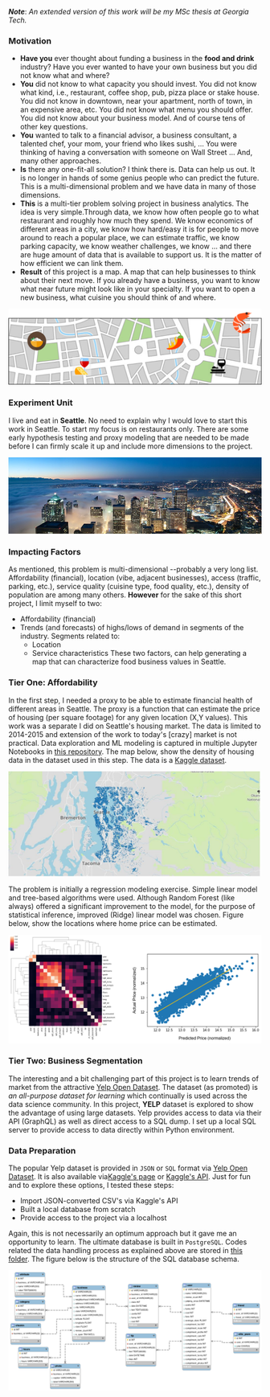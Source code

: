___Note___: _An extended version of this work will be my MSc thesis at Georgia Tech._

### Motivation

- __Have you__ ever thought about funding a business in the  __food and drink__ industry? Have you ever wanted to have your own business but you did not know what and where? 
- __You__ did not know to what capacity you should invest. You did not know what kind, i.e., restaurant, coffee shop, pub, pizza place or stake house. You did not know in downtown, near your apartment, north of town, in an expensive area, etc. You did not know what menu you should offer. You did not know about your business model. And of course tens of other key questions.
- __You__ wanted to talk to a financial advisor, a business consultant, a talented chef, your mom, your friend who likes sushi, ... You were thinking of having a conversation with someone on Wall Street ... And, many other approaches.  
- __Is__ there any one-fit-all solution? I think there is. Data can help us out. It is no longer in hands of some genius people who can predict the future. This is a multi-dimensional problem and we have data in many of those dimensions. 
- __This__ is a multi-tier problem solving project in business analytics. The idea is very simple.Through data, we know how often people go to what restaurant and roughly how much they spend. We know economics of different areas in a city, we know how hard/easy it is for people to move around to reach a popular place, we can estimate traffic, we know parking capacity, we know weather challenges, we know ... and there are huge amount of data that is available to support us. It is the matter of how efficient we can link them.
- __Result__ of this project is a map. A map that can help businesses to think about their next move. If you already have a business, you want to know what near future might look like in your specialty. If you want to open a new business, what cuisine you should think of and where.

![](pix/map_.png)

### Experiment Unit
I live and eat in __Seattle__. No need to explain why I would love to start this work in Seattle. To start my focus is on restaurants only. There are some early hypothesis testing and proxy modeling that are needed to be made before I can firmly scale it up and include more dimensions to the project.

![](pix/seattle.jpg)

### Impacting Factors
As mentioned, this problem is multi-dimensional --probably a very long list. Affordability (financial), location (vibe, adjacent businesses), access (traffic, parking, etc.), service quality (cuisine type, food quality, etc.), density of population are among many others. __However__ for the sake of this short project, I limit myself to two:
- Affordability (financial)
- Trends (and forecasts) of highs/lows of demand in segments of the industry. Segments related to:
    - Location
    - Service characteristics
These two factors, can help generating a map that can characterize food business values in Seattle.

### Tier One: Affordability

In the first step, I needed a proxy to be able to estimate financial health of different areas in Seattle. The proxy is a function that can estimate the price of housing (per square footage) for any given location (X,Y values). This work was a separate I did on Seattle's housing market. The data is limited to 2014-2015 and extension of the work to today's [crazy] market is not practical. Data exploration and ML modeling is captured in multiple Jupyter Notebooks in [this repository](https://github.com/a-azad/Seattle.housing.market). The map below, show the density of housing data in the dataset used in this step. The data is a [Kaggle dataset](https://www.kaggle.com/harlfoxem/housesalesprediction).

![](pix/map_locations_housrin.JPG)

The problem is initially a regression modeling exercise. Simple linear model and tree-based algorithms were used. Although Random Forest (like always) offered a significant improvement to the model, for the purpose of statistical inference, improved (Ridge) linear model was chosen. Figure below, show the locations where home price can be estimated. 

![](pix/housing.png)

### Tier Two: Business Segmentation
The interesting and a bit challenging part of this project is to learn trends of market from the attractive [Yelp Open Dataset](https://www.yelp.com/dataset). The dataset (as promoted) is _an all-purpose dataset for learning_ which continually is used across the data science community. In this project, __YELP__ dataset is explored to show the advantage of using large datasets. Yelp provides access to data via their API (GraphQL) as well as direct access to a SQL dump. I set up a local SQL server to provide access to data directly within Python environment.

### Data Preparation
The popular Yelp dataset is provided in `JSON` or `SQL` format via [Yelp Open Dataset](https://www.yelp.com/dataset). It is also available via[Kaggle's page](https://www.kaggle.com/yelp-dataset/yelp-dataset) or [Kaggle's API](https://github.com/Kaggle/kaggle-api). Just for fun and to explore these options, I tested these steps:

- Import JSON-converted CSV's via Kaggle's API
- Built a local database from scratch
- Provide access to the project via a localhost

Again, this is not necessarily an optimum approach but it gave me an opportunity to learn. The ultimate database is built in `PostgreSQL`. Codes related the data handling process as explained above are stored in [this folder](). The figure below is the structure of the SQL database schema.

![](pix/yelp_dataset_schema_.png)




